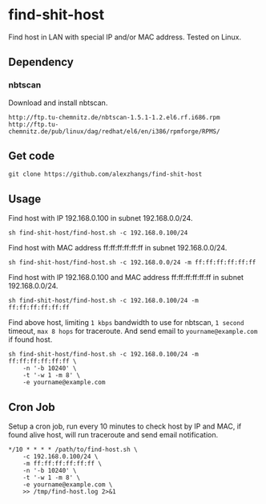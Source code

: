 # find-shit-host

Find host in LAN with special IP and/or MAC address.
Tested on Linux.

## Dependency

### nbtscan

Download and install nbtscan.

```
http://ftp.tu-chemnitz.de/nbtscan-1.5.1-1.2.el6.rf.i686.rpm
http://ftp.tu-chemnitz.de/pub/linux/dag/redhat/el6/en/i386/rpmforge/RPMS/
```

## Get code

```
git clone https://github.com/alexzhangs/find-shit-host
```

## Usage

Find host with IP 192.168.0.100 in subnet 192.168.0.0/24.

```
sh find-shit-host/find-host.sh -c 192.168.0.100/24
```

Find host with MAC address ff:ff:ff:ff:ff:ff in subnet 192.168.0.0/24.

```
sh find-shit-host/find-host.sh -c 192.168.0.0/24 -m ff:ff:ff:ff:ff:ff
```

Find host with IP 192.168.0.100 and MAC address ff:ff:ff:ff:ff:ff in subnet 192.168.0.0/24.

```
sh find-shit-host/find-host.sh -c 192.168.0.100/24 -m ff:ff:ff:ff:ff:ff
```

Find above host, limiting `1 kbps` bandwidth to use for nbtscan, `1 second`
timeout, `max 8 hops` for traceroute.
And send email to `yourname@example.com` if found host.

```
sh find-shit-host/find-host.sh -c 192.168.0.100/24 -m
ff:ff:ff:ff:ff:ff \
    -n '-b 10240' \
    -t '-w 1 -m 8' \
    -e yourname@example.com
```

## Cron Job

Setup a cron job, run every 10 minutes to check host by IP and MAC,
if found alive host, will run traceroute and send email notification.

```
*/10 * * * * /path/to/find-host.sh \
    -c 192.168.0.100/24 \
    -m ff:ff:ff:ff:ff:ff \
    -n '-b 10240' \
    -t '-w 1 -m 8' \
    -e yourname@example.com \
    >> /tmp/find-host.log 2>&1
```
